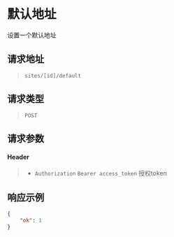 # 默认地址

设置一个默认地址

## 请求地址

> `sites/[id]/default`

## 请求类型

> `POST`

## 请求参数

#### Header

> - `Authorization` `Bearer access_token` 授权token

## 响应示例

```json
{
    "ok": 1
}
```

